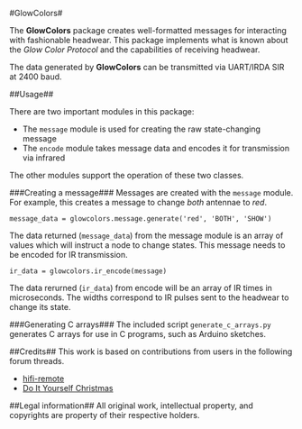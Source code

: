 #GlowColors#

The **GlowColors** package creates well-formatted messages for interacting with fashionable headwear. This package implements what is known about the *Glow Color Protocol* and the capabilities of receiving headwear.

The data generated by **GlowColors** can be transmitted via UART/IRDA SIR at 2400 baud.

##Usage##

There are two important modules in this package:

* The `message` module is used for creating the raw state-changing message
* The `encode` module takes message data and encodes it for transmission via infrared

The other modules support the operation of these two classes.

###Creating a message###
Messages are created with the `message` module. For example, this creates a message to change *both* antennae to *red*.

`message_data = glowcolors.message.generate('red', 'BOTH', 'SHOW')`

The data returned (`message_data`) from the message module is an array of values which will instruct a node to change states. This message needs to be encoded for IR transmission.

`ir_data = glowcolors.ir_encode(message)`

The data rerurned (`ir_data`) from encode will be an array of IR times in microseconds. The widths correspond to IR pulses sent to the headwear to change its state.

###Generating C arrays###
The included script `generate_c_arrays.py` generates C arrays for use in C programs, such as Arduino sketches. 

##Credits##
This work is based on contributions from users in the following forum threads.

* [hifi-remote](http://www.hifi-remote.com/forums/viewtopic.php?t=14541)
* [Do It Yourself Christmas](http://doityourselfchristmas.com/forums/showthread.php?20818-Ear-to-Ear-Networking)

##Legal information##
All original work, intellectual property, and copyrights are property of their respective holders.
